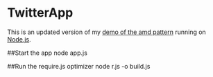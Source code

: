 TwitterApp
==========

This is an updated version of my [demo of the amd pattern](https://github.com/danne567/amd.pattern) running on [Node.js](http://nodejs.org/).

##Start the app
    node app.js

##Run the require.js optimizer
    node r.js -o build.js
